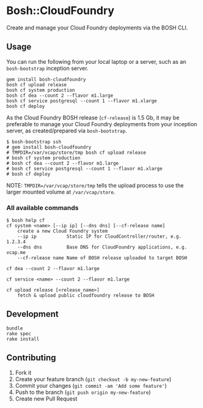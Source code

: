 # Bosh::CloudFoundry

Create and manage your Cloud Foundry deployments via the BOSH CLI.

## Usage

You can run the following from your local laptop or a server, such as an `bosh-bootstrap` inception server.

```
gem install bosh-cloudfoundry
bosh cf upload release
bosh cf system production
bosh cf dea --count 2 --flavor m1.large
bosh cf service postgresql --count 1 --flavor m1.xlarge
bosh cf deploy
```

As the Cloud Foundry BOSH release (`cf-release`) is 1.5 Gb, it may be preferable to manage your Cloud Foundry deployments from your inception server, as created/prepared via `bosh-bootstrap`.

```
$ bosh-bootstrap ssh
# gem install bosh-cloudfoundry
# TMPDIR=/var/vcap/store/tmp bosh cf upload release
# bosh cf system production
# bosh cf dea --count 2 --flavor m1.large
# bosh cf service postgresql --count 1 --flavor m1.xlarge
# bosh cf deploy
```

NOTE: `TMPDIR=/var/vcap/store/tmp` tells the upload process to use the larger mounted volume at `/var/vcap/store`. 

### All available commands

```
$ bosh help cf
cf system <name> [--ip ip] [--dns dns] [--cf-release name] 
    create a new Cloud Foundry system 
    --ip ip           Static IP for CloudController/router, e.g. 1.2.3.4 
    --dns dns         Base DNS for CloudFoundry applications, e.g. vcap.me 
    --cf-release name Name of BOSH release uploaded to target BOSH

cf dea --count 2 --flavor m1.large

cf service <name> --count 2 --flavor m1.large

cf upload release [<release_name>] 
    fetch & upload public cloudfoundry release to BOSH 
```

## Development

```
bundle
rake spec
rake install
```

## Contributing

1. Fork it
2. Create your feature branch (`git checkout -b my-new-feature`)
3. Commit your changes (`git commit -am 'Add some feature'`)
4. Push to the branch (`git push origin my-new-feature`)
5. Create new Pull Request
